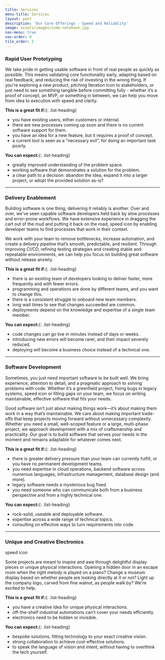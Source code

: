 ```yaml
---
title: Services
menu-title: Services
layout: post
description: 'Our Core Offerings - Speed and Reliablity'
image: assets/images/code-notebook.jpg
nav-menu: true
nav-order: 0
tile_order: 2
---
```


### Rapid User Prototyping

We take pride in getting usable software in front of real people as quickly as
possible. This means validating core functionality early, adapting based on real
feedback, and reducing the risk of investing in the wrong thing. If you're
exploring a new product, pitching 
<span class="right icon alt giant fa-solid fa-code-compare"><span class="label">Iteration Icon</span></span>
to stakeholders, or just need to see something tangible before committing fully -
whether it’s a proof of concept, an MVP, or something in between, we can help 
you move from idea to execution with speed and clarity.

**This is a great fit if:**{: .list-heading}
- you have existing users, either customers or internal.
- there are new processes coming up soon and there is no current software support for them.
- you have an idea for a new feature, but it requires a proof of concept.
- a current tool is seen as a "necessary evil", for doing an important task poorly.

**You can expect:**{: .list-heading}
- greatly improved understanding of the problem space.
- working software that demonstrates a solution for the problem.
- a clear path to a decision: abandon the idea, expand it into a larger project,
  or adopt the provided solution as-is?

---

### Delivery Enablement

Building software is one thing; delivering it reliably is another. Over and over,
we've seen capable software developers held back by slow processes and error-prone
workflows. We have extensive experience in dragging the cart out of the mud and 
putting it back on the road,
<span class="left icon alt giant fa-solid fa-map-location-dot"><span class="label">speed icon</span></span>
by enabling developer teams to find processes that work in their context.

We work with your team to remove bottlenecks, increase automation, and create a
delivery pipeline that’s smooth, predictable, and resilient. Through improving
CI/CD, refining testing strategies and creating stable and repeatable environments,
we can help you focus on building great software without release anxiety.

**This is a great fit if:**{: .list-heading}
- there is an existing team of developers looking to deliver faster, more frequently and with fewer errors.
- programming and operations are done by different teams, and you want to change this.
- there is a consistent struggle to onboard new team members.
- long wait times to see that changes succeeded are common.
- deployments depend on the knowledge and expertise of a single team member.

**You can expect:**{: .list-heading}
- code changes can go live in minutes instead of days or weeks.
- introducing new errors will become rarer, and their impact severely reduced.
- deploying will become a business choice instead of a technical one.

---

### Software Development

Sometimes, you just need important software to be built well. We bring experience,
attention to detail, and a pragmatic approach to solving problems with code. 
Whether it’s a greenfield project, fixing bugs in legacy systems, 
<span class="right icon alt giant fa-solid fa-hexagon-nodes"><span class="label">speed icon</span></span>
or filling gaps on your team, we focus on writing maintainable,
effective software that fits your needs.

Good software isn’t just about making things work—it’s about making them work in
a way that’s maintainable. We care about making important trade-offs that keep
projects moving forward without unnecessary complexity. Whether you need a small,
well-scoped feature or a large, multi-phase project, we approach development with
a mix of craftsmanship and practicality. Our goal is to build software that serves
your needs in the moment and remains adaptable for whatever comes next.

**This is a great fit if:**{: .list-heading}
- there is greater delivery pressure than your team can currently fulfill, or you have no permanent development teams.
- you need expertise in cloud operations, backend software across numerous languages, infrastructure management, database design (and more).
- legacy software needs a mysterious bug fixed.
- you need someone who can communicate both from a business perspective and from a highly technical one.

**You can expect:**{: .list-heading}
- rock-solid, useable and deployable software.
- expertise across a wide range of technical topics.
- consulting on effective ways to turn requirements into code.


---

### Unique and Creative Electronics

<span class="left icon alt giant fa-solid fa-wand-magic-sparkles"><span class="label">speed icon</span></span>

Some projects are meant to inspire and awe through delightful display pieces or 
unique physical interactions. Opening a hidden door in an escape room when the 
right melody is played on a piano?
Change a museum display based on whether people are looking directly at it or not? 
Light up the company logo, carved from fine walnut, as people walk by?
We're excited to help.

**This is a great fit if:**{: .list-heading}
- you have a creative idea for unique physical interactions.
- off-the-shelf industrial automations can't cover your needs efficiently.
- electronics need to be hidden or invisible.

**You can expect:**{: .list-heading}
- bespoke solutions, fitting technology to your exact creative vision.
- strong collaboration to achieve cost-effective solutions.
- to speak the language of vision and intent, without having to overthink the tech yourself.